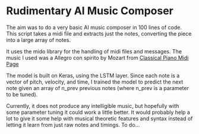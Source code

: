 # Rudimentary AI Music Composer
The aim was to do a very basic AI music composer in 100 lines of code. This script takes a midi file and extracts just the notes, converting the piece into a large array of notes.

It uses the mido library for the handling of midi files and messages. The music I used was a Allegro con spirito by Mozart from [Classical Piano Midi Page](http://www.piano-midi.de/mozart.htm)

The model is built on Keras, using the LSTM layer. Since each note is a vector of pitch, velocity, and time, I trained the model to predict the next note given an array of n_prev previous notes (where n_prev is a parameter to be tuned).

Currently, it does not produce any intelligible music, but hopefully with some parameter tuning it could work a little better. It would probably help a lot to give it some help with musical theoretic features and syntax instead of letting it learn from just raw notes and timings. To do...
